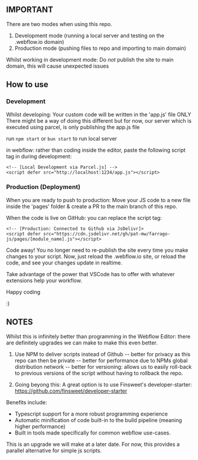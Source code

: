 ## IMPORTANT
There are two modes when using this repo.

1. Development mode (running a local server and testing on the .webflow.io domain)
2. Production mode (pushing files to repo and importing to main domain)

Whilst working in development mode: Do *not* publish the site to main domain, this will cause unexpected issues

## How to use

### Development
Whilst developing: Your custom code will be written in the 'app.js' file ONLY
There might be a way of doing this different but for now, our server which is executed using parcel, is only publishing the app.js file

run `npm start` or `bun start` to run local server

in webflow: rather than coding inside the editor, paste the following script tag in during development:

```
<!-- [Local Development via Parcel.js] -->
<script defer src="http://localhost:1234/app.js"></script>
```

### Production (Deployment)
When you are ready to push to production: Move your JS code to a new file inside the 'pages' folder & create a PR to the main branch of this repo.

When the code is live on GitHub: you can replace the script tag:
```
<!-- [Production: Connected to Github via JsDelivr]>
<script defer src="https://cdn.jsdelivr.net/gh/pat-mw/farrago-js/pages/[module_name].js"></script>
```

Code away! You no longer need to re-publish the site every time you make changes to your script. Now, just reload the .webflow.io site, or reload the code, and see your changes update in realtime.

Take advantage of the power that VSCode has to offer with whatever extensions help your workflow.

Happy coding

:)


## NOTES
Whilst this is infinitely better than programming in the Webflow Editor: there are definitely upgrades we can make 
to make this even better.

1. Use NPM to deliver scripts instead of Github 
-- better for privacy as this repo can then be private
-- better for performance due to NPMs global distribution network
-- better for versioning: allows us to easily roll-back to previous versions of the script without having to rollback the repo.


2. Going beyong this: A great option is to use Finsweet's developer-starter: 
https://github.com/finsweet/developer-starter

Benefits include:
- Typescript support for a more robust programming experience
- Automatic minification of code built-in to the build pipeline (meaning higher performance)
- Built in tools made specifically for common webflow use-cases.

This is an upgrade we will make at a later date. For now, this provides a parallel alternative for simple js scripts.
